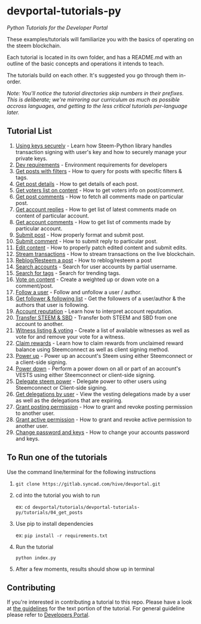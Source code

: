 # devportal-tutorials-py

_Python Tutorials for the Developer Portal_

These examples/tutorials will familiarize you with the basics of operating on the steem blockchain.

Each tutorial is located in its own folder, and has a README.md with an outline of the basic concepts
and operations it intends to teach.

The tutorials build on each other. It's suggested you go through them in-order. 

*Note: You'll notice the tutorial directories skip numbers in their prefixes. This is deliberate; we're mirroring our curriculum as much as possible accross languages, and getting to the less critical tutorials per-language later.*

## Tutorial List

1.  [Using keys securely](tutorials/001_using_keys_securely) - Learn how Steem-Python library handles transaction signing with user's key and how to securely manage your private keys.
1.  [Dev requirements](tutorials/00_getting_started) - Environment requirements for developers
1.  [Get posts with filters](tutorials/04_get_posts) - How to query for posts with specific filters & tags.
1.  [Get post details](tutorials/05_get_post_details) - How to get details of each post.
1.  [Get voters list on content](tutorials/06_get_voters_list_on_post) - How to get voters info on post/comment.
1.  [Get post comments](tutorials/07_get_post_comments) - How to fetch all comments made on particular post.
1.  [Get account replies](tutorials/08_get_account_replies) - How to get list of latest comments made on content of particular account.
1.  [Get account comments](tutorials/09_get_account_comments) - How to get list of comments made by particular account.
1.  [Submit post](tutorials/10_submit_post) - How properly format and submit post.
1.  [Submit comment](tutorials/11_submit_comment_reply) - How to submit reply to particular post.
1.  [Edit content](tutorials/12_edit_content_patching) - How to properly patch edited content and submit edits.
1.  [Stream transactions](tutorials/13_stream_blockchain_transactions) - How to stream transactions on the live blockchain.
1.  [Reblog/Resteem a post](tutorials/14_reblogging_post) - How to reblog/resteem a post
1.  [Search accounts](tutorials/15_search_accounts) - Search for user accounts by partial username.
1.  [Search for tags](tutorials/16_search_tags) - Search for trending tags.
1.  [Vote on content](tutorials/17_vote_on_content) - Create a weighted up or down vote on a comment/post.
1.  [Follow a user](tutorials/18_follow_a_user) - Follow and unfollow a user / author.
1.  [Get follower & following list](tutorials/19_get_follower_and_following_list) - Get the followers of a user/author & the authors that user is following.
1.  [Account reputation](tutorials/20_account_reputation) - Learn how to interpret account reputation.
1.  [Transfer STEEM & SBD](tutorials/21_transfer_steem_and_sbd) - Transfer both STEEM and SBD from one account to another.
1.  [Witness listing & voting](tutorials/22_witness_listing_and_voting) - Create a list of available witnesses as well as vote for and remove your vote for a witness.
1.  [Claim rewards](tutorials/23_claim_rewards) - Learn how to claim rewards from unclaimed reward balance using Steemconnect as well as client signing method.
1.  [Power up](tutorials/24_power_up_steem) - Power up an account's Steem using either Steemconnect or a client-side signing.
1.  [Power down](tutorials/25_power_down) - Perform a power down on all or part of an account's VESTS using either Steemconnect or client-side signing.
1.  [Delegate steem power](tutorials/27_delegate_power) - Delegate power to other users using Steemconnect or Client-side signing.
1.  [Get delegations by user](tutorials/29_get_delegations_by_user) - View the vesting delegations made by a user as well as the delegations that are expiring.
1.  [Grant posting permission](tutorials/30_grant_posting_permission) - How to grant and revoke posting permission to another user.
1.  [Grant active permission](tutorials/31_grant_active_permission) - How to grant and revoke active permission to another user.
1.  [Change password and keys](tutorials/33_password_key_change) - How to change your accounts password and keys.



## To Run one of the tutorials

Use the command line/terminal for the following instructions

1.  `git clone https://gitlab.syncad.com/hive/devportal.git`

1.  cd into the tutorial you wish to run

    ex: `cd devportal/tutorials/devportal-tutorials-py/tutorials/04_get_posts`

1.  Use pip to install dependencies

    ex: `pip install -r requirements.txt`

1.  Run the tutorial

    `python index.py`

1.  After a few moments, results should show up in terminal

## Contributing

If you're interested in contributing a tutorial to this repo. Please have a look at
[the guidelines](./tutorials/tutorial_structure.md) for the text portion of the tutorial. For general guideline please refer to [Developers Portal](https://github.com/steemit/devportal/blob/master/CONTRIBUTING.md).
